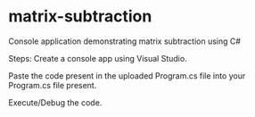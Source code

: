 # matrix-subtraction
Console application demonstrating matrix subtraction using C# 

Steps:
Create a console app using Visual Studio.

Paste the code present in the uploaded Program.cs file into your Program.cs file present.

Execute/Debug the code.
